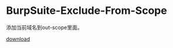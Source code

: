 # BurpSuite-Exclude-From-Scope

添加当前域名到out-scope里面。


[download](https://github.com/xiaoxiaoleo/BurpSuite-Exclude-From-Scope)
